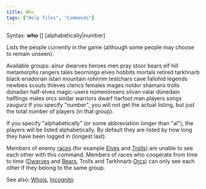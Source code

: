 ```yaml
---
title: Who
tags: ["Help files", "Commands"]
---
```

Syntax: **who** \[<group>\] \[alphabetically\|number\]

Lists the people currently in the game (although some people may choose
to remain unseen).

Available groups: ainur dwarves heroes men pray stoor bears elf hill
metamorphs rangers tales beornings elves hobbits mortals retired
tarkhnarb black eriadorian istari mountain rohirrim testchars cave
fallohid legends newbies scouts thieves clerics females mages noldor
shamans trolls dúnadan half-elves magic-users númenóreans silvan valar
dúnedain halflings males orcs sindar warriors dwarf harfoot man players
songs zaugurz If you specify "number", you will not get the actual
listing, but just the total number of players (in that group).

If you specify "alphabetically" (or some abbreviation longer than "al"),
the players will be listed alphabetically. By default they are listed by
how long they have been logged in (longest last).

Members of enemy [races](races "wikilink") (for example
[Elves](Elves "wikilink") and [Trolls](Troll "wikilink")) are unable to
see each other with this command. Members of races who cooperate from
time to time ([Dwarves](Dwarves "wikilink") and
[Bears](Beorning "wikilink"), Trolls and Tarkhnarb
[Orcs](Orc "wikilink")) can only see each other if they belong to the
same group.

See also: [Whois](Whois "wikilink"), [Incognito](Incognito "wikilink")
